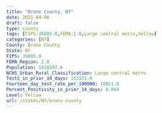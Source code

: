 ```yaml
---
title: "Bronx County, NY"
date: 2021-04-06
draft: false
type: county
tags: [FIPS:36005.0,FEMA:2.0,Large central metro,Yellow]
categories: [NY]
County: Bronx County
State: NY
FIPS: 36005.0
FEMA_Region: 2.0
Population: 1418207.0
NCHS_Urban_Rural_Classification: Large central metro
Tests_in_prior_14_days: 153321.0
Fourteen_day_test_rate_per_100000: 10811.0
Percent_Positivity_in_prior_14_days: 0.064
Level: Yellow
url: /states/NY/bronx-county
---
```



